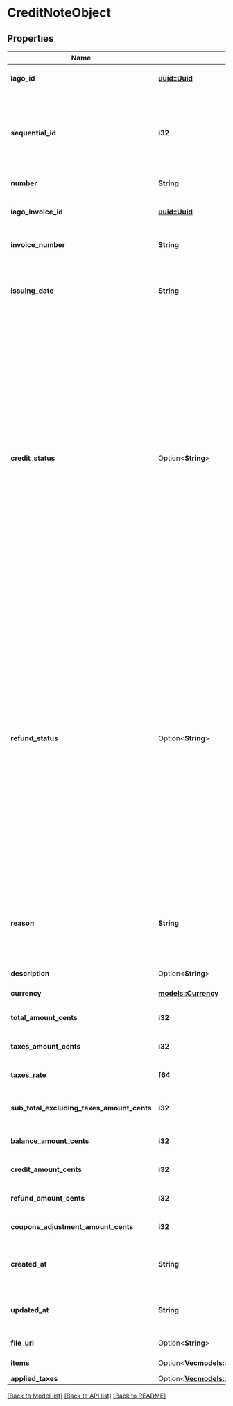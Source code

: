 # CreditNoteObject

## Properties

Name | Type | Description | Notes
------------ | ------------- | ------------- | -------------
**lago_id** | [**uuid::Uuid**](uuid::Uuid.md) | The credit note unique identifier, created by Lago. | 
**sequential_id** | **i32** | The sequential identifier of the credit note, specifically scoped on the associated invoice. It provides a unique numerical identifier for the credit note within the context of the invoice. | 
**number** | **String** | The credit note unique number. | 
**lago_invoice_id** | [**uuid::Uuid**](uuid::Uuid.md) | Unique identifier assigned to the invoice that the credit note belongs to | 
**invoice_number** | **String** | The invoice unique number, related to the credit note. | 
**issuing_date** | [**String**](string.md) | The date of creation of the credit note. It follows the ISO 8601 date format and provides the specific date when the credit note was created. | 
**credit_status** | Option<**String**> | The status of the credit portion of the credit note. It indicates the current state or condition of the credit amount associated with the credit note. The possible values for this field are:  - `available`: this status indicates that an amount remains available for future usage. The credit can be applied towards future transactions or invoices. - `consumed`: this status indicates that the credit amount has been fully consumed. The remaining amount is 0, indicating that the credit has been utilized in its entirety. - `voided`: this status indicates that the remaining amount of the credit cannot be used any further. The credit has been voided and is no longer available for application or redemption. | [optional]
**refund_status** | Option<**String**> | The status of the refund portion of the credit note. It indicates the current state or condition of the refund associated with the credit note. The possible values for this field are:  - `pending`: this status indicates that the refund is pending execution. The refund request has been initiated but has not been processed or completed yet. - `succeeded`: this status indicates that the refund has been successfully executed. The refund amount has been processed and returned to the customer or the designated recipient. - `failed`: this status indicates that the refund failed to execute. The refund request encountered an error or unsuccessful processing, and the refund amount could not be returned. | [optional]
**reason** | **String** | The reason of the credit note creation. Possible values are `duplicated_charge`, `product_unsatisfactory`, `order_change`, `order_cancellation`, `fraudulent_charge` or `other`. | 
**description** | Option<**String**> | The description of the credit note. | [optional]
**currency** | [**models::Currency**](Currency.md) | The currency of the credit note. | 
**total_amount_cents** | **i32** | The total amount of the credit note, expressed in cents. | 
**taxes_amount_cents** | **i32** | The tax amount of the credit note, expressed in cents. | 
**taxes_rate** | **f64** | The tax rate associated with this specific credit note. | 
**sub_total_excluding_taxes_amount_cents** | **i32** | The subtotal of the credit note excluding any applicable taxes, expressed in cents. | 
**balance_amount_cents** | **i32** | The remaining credit note amount, expressed in cents. | 
**credit_amount_cents** | **i32** | The credited amount of the credit note, expressed in cents. | 
**refund_amount_cents** | **i32** | The refunded amount of the credit note, expressed in cents. | 
**coupons_adjustment_amount_cents** | **i32** | The pro-rated amount of the coupons applied to the source invoice. | 
**created_at** | **String** | The date when the credit note was created. It is expressed in Coordinated Universal Time (UTC). | 
**updated_at** | **String** | The date when the credit note was last updated. It is expressed in Coordinated Universal Time (UTC). | 
**file_url** | Option<**String**> | The PDF file of the credit note. | [optional]
**items** | Option<[**Vec<models::CreditNoteItemObject>**](CreditNoteItemObject.md)> | Array of credit note's items. | [optional]
**applied_taxes** | Option<[**Vec<models::CreditNoteAppliedTaxObject>**](CreditNoteAppliedTaxObject.md)> |  | [optional]

[[Back to Model list]](../README.md#documentation-for-models) [[Back to API list]](../README.md#documentation-for-api-endpoints) [[Back to README]](../README.md)


